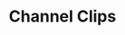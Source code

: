---
title: "Channel Clips"
description : "this is a meta description"
draft: false
image: "/images/products/channelClips/twoPieceChannelClip.png"
---